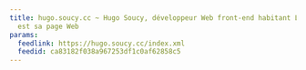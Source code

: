 ```yaml
---
title: hugo.soucy.cc ~ Hugo Soucy, développeur Web front-end habitant Lévis, et ceci
  est sa page Web
params:
  feedlink: https://hugo.soucy.cc/index.xml
  feedid: ca83182f038a967253df1c0af62858c5
---
```

